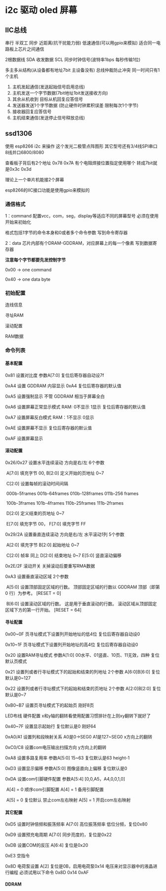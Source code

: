 # i2c 驱动 oled 屏幕

## IIC总线

串行 半双工 同步 近距离(抗干扰能力弱) 低速通信(可以用gpio来模拟) 适合同一电路板上芯片之间通信 

2根数据线 SDA 收发数据 SCL 同步时钟信号(波特率1bps 每秒传输1位)

多主多从结构(从设备都有地址7bit 主设备没有) 总线仲裁防止冲突 同一时间只有1个主机 

1. 主机发起通信(发送起始信号启用总线)
2. 主机发送一个字节数据(7bit地址1bit发送接收方向)
3. 其余从机收到 目标从机回复应答信号
4. 发送器发送1个字节数据 (防止硬件时钟累积误差 限制每次1个字节)
5. 接收器回复应答信号
6. 主机结束通信(发送停止信号释放总线)

## ssd1306

使用 esp8266 i2c 来操作 这个发光二极管点阵图形 其它型号还有3/4线SPI串口 8线并口6800/8080

查看板子背后有2个地址 0x78 0x7A 有个电阻焊接位置指定使用哪个 转成7bit就是0x3c 0x3d

理论上一个单片机能接2个屏幕

esp8266的IIC接口功能是使用gpio来模拟的 

### 通信格式

1：command 配置vcc，com，seg，display等适应不同的屏幕型号 必须在使用开始来初始化

格式包括1字节的命令本身和0或者多个命令参数 写到命令寄存器

2：data 芯片内部有个DRAM-GDDRAM，对应屏幕上的每一个像素 写到数据寄存器

**注意每个字节都要先发控制字节**

0x00 -> one command 

0x40 -> one data byte 

### 初始配置

连线信息

寻址RAM

滚动配置

RAM数据

### 命令列表

#### 基本配置

0x81 设置对比度  参数A[7:0] 复位后寄存器自动设7f

0xA4 设置 GDDRAM 内容显示 0xA4 复位后寄存器的默认值

0xA5 设置强制显示 不管 GDDRAM 相当于屏幕全白 

0xA6 设置屏幕正常显示模式 RAM: 0不显示 1显示 复位后寄存器的默认值

0xA7 设置屏幕反白模式 RAM：1不显示 0显示 

0xAE 设置屏幕不显示 复位后寄存器的默认值

0xAF 设置屏幕显示

#### 滚动配置

0x26/0x27 设置水平连续滚动 方向是右/左 6个参数

​		A[7:0]	填充字节 00,  B[2:0]	定义开始的页地址 0~7

​		C[2:0]	设置每帧的滚动时间间隔 

​			    000b-5frames 001b-64frames 010b-128frames 011b-256 frames

​				100b-3frames 101b-4frames 110b-25frames 111b-2frames

​		D[2:0]	定义结束的页地址 0~7

​		E[7:0]	填充字节 00， F[7:0]	填充字节 FF

0x29/2A 设置垂直连续滚动 方向是右/左 水平滚动1列   5个参数

​		A[2:0] 填充字节 B[2:0] 起始地址 0~7

​        C[2:0] 帧率 同上 D[2:0] 结束地址 0~7 E[5:0] 竖直滚动偏移

0x2E/2F 滚动开关  关掉滚动后要重写RMA数据

0xA3 设置垂直滚动区域 2个参数 

​			A[5:0] 设置顶部固定区域的行数。 顶部固定区域的行数以 GDDRAM 顶部（即第 0 行）为参考。 [RESET = 0]

​            B[6:0] 设置滚动区域的行数。 这是用于垂直滚动的行数。 滚动区域从顶部固定区域下方的第一行开始。 [RESET = 64]

#### 寻址配置

0x00~0F 页寻址模式下设置列开始地址的低4位 复位后寄存器自动设0

0x10~1F 页寻址模式下设置列开始地址的高4位 复位后寄存器自动设0

0x20 设置RAM寻址模式 参数A[1:0] 00水平、01竖直、10页、11无效，四种 复位默认页模式

0x21 设置列或者行寻址模式下的起始和结束的列地址 2个参数 A[6:0]B[6:0] 复位默认是0~127

0x22 设置列或者行寻址模式下的起始和结束的页地址 2个参数 A[2:0]B[2:0] 复位默认是0~7

0xB0~B7 设置页寻址模式下的起始页 刚好8页

LED布线 硬件配置 x和y轴的翻转看使用配置习惯排针在上则xy翻转下就好了

0x40~7F 设置显示起始行 复位默认是0 刚好64

0xA0/A1 设置列和段映射关系 A0是0->SEG0 A1是127~SEG0 x方向上的翻转

0xC0/C8 设置com电压输出扫描方向  y方向上的翻转

0xA8 设置多路复用率 参数A[5:0] 15~63  复位默认是63 height-1

0xD3 设置显示偏移 参数A[5:0] 图像竖直向上偏移 复位默认是0

0xDA 设置com引脚硬件配置 参数A[5:4]  [0,0,A5，A4,0,0,1,0] 

​		A[4] = 0 顺序com引脚配置 A[4] = 1 备用引脚配置

​		A[5] = 0 复位默认  禁止com左右映射 A[5] = 1 开启com左右映射

#### 其它配置

0xD5 设置时钟倍频和振荡频率 A[7:0] 高位振荡频率  低位分频，复位0x80

0xD9 设置预充电周期 A[7:0] 同步亮度的，复位是0x22

0xDB 设置COM的反压 A[6:4] 复位是0x20

0xE3 空指令

0x8D 电荷泵设置  A[2] 复位是0B，启用电荷泵0x14  电压来对显示器中的液晶进行编程  必须试用以下命令 0x8D 0x14 0xAF

#### DDRAM



